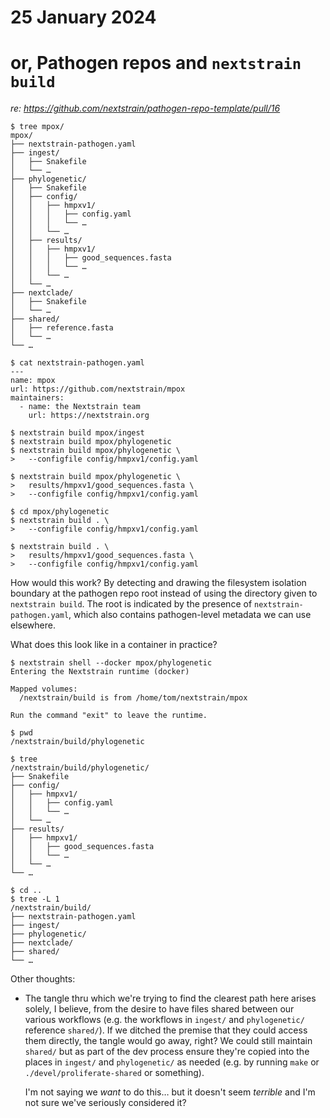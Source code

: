 # 25 January 2024
# or, Pathogen repos and `nextstrain build`

_re: <https://github.com/nextstrain/pathogen-repo-template/pull/16>_

```console
$ tree mpox/
mpox/
├── nextstrain-pathogen.yaml
├── ingest/
│   ├── Snakefile
│   └── …
├── phylogenetic/
│   ├── Snakefile
│   ├── config/
│   │   ├── hmpxv1/
│   │   │   ├── config.yaml
│   │   │   └── …
│   │   └── …
│   ├── results/
│   │   ├── hmpxv1/
│   │   │   ├── good_sequences.fasta
│   │   │   └── …
│   │   └── …
│   └── …
├── nextclade/
│   ├── Snakefile
│   └── …
├── shared/
│   ├── reference.fasta
│   └── …
└── …

$ cat nextstrain-pathogen.yaml
---
name: mpox
url: https://github.com/nextstrain/mpox
maintainers:
  - name: the Nextstrain team
    url: https://nextstrain.org

$ nextstrain build mpox/ingest
$ nextstrain build mpox/phylogenetic
$ nextstrain build mpox/phylogenetic \
>   --configfile config/hmpxv1/config.yaml

$ nextstrain build mpox/phylogenetic \
>   results/hmpxv1/good_sequences.fasta \
>   --configfile config/hmpxv1/config.yaml

$ cd mpox/phylogenetic
$ nextstrain build . \
>   --configfile config/hmpxv1/config.yaml

$ nextstrain build . \
>   results/hmpxv1/good_sequences.fasta \
>   --configfile config/hmpxv1/config.yaml
```

How would this work?  By detecting and drawing the filesystem isolation
boundary at the pathogen repo root instead of using the directory given to
`nextstrain build`.  The root is indicated by the presence of
`nextstrain-pathogen.yaml`, which also contains pathogen-level metadata we can
use elsewhere.

What does this look like in a container in practice?

```console
$ nextstrain shell --docker mpox/phylogenetic
Entering the Nextstrain runtime (docker)

Mapped volumes:
  /nextstrain/build is from /home/tom/nextstrain/mpox

Run the command "exit" to leave the runtime.

$ pwd
/nextstrain/build/phylogenetic

$ tree
/nextstrain/build/phylogenetic/
├── Snakefile
├── config/
│   ├── hmpxv1/
│   │   ├── config.yaml
│   │   └── …
│   └── …
├── results/
│   ├── hmpxv1/
│   │   ├── good_sequences.fasta
│   │   └── …
│   └── …
└── …

$ cd ..
$ tree -L 1
/nextstrain/build/
├── nextstrain-pathogen.yaml
├── ingest/
├── phylogenetic/
├── nextclade/
├── shared/
└── …
```

Other thoughts:

- The tangle thru which we're trying to find the clearest path here arises
  solely, I believe, from the desire to have files shared between our various
  workflows (e.g. the workflows in `ingest/` and `phylogenetic/` reference
  `shared/`).  If we ditched the premise that they could access them directly,
  the tangle would go away, right?  We could still maintain `shared/` but as
  part of the dev process ensure they're copied into the places in `ingest/`
  and `phylogenetic/` as needed (e.g. by running `make` or
  `./devel/proliferate-shared` or something).

  I'm not saying we _want_ to do this… but it doesn't seem _terrible_ and I'm
  not sure we've seriously considered it?
